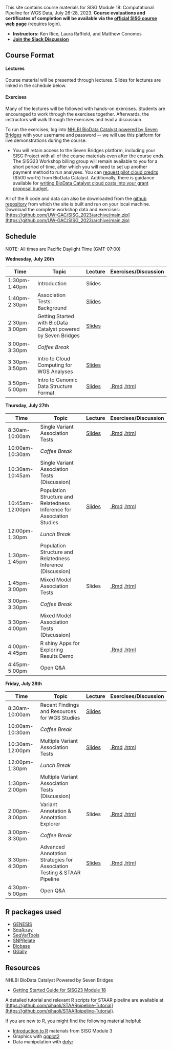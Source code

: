 This site contains course materials for SISG Module 18: Computational Pipeline for WGS Data, July 26-28, 2023. **Course evaluations and certificates of completion will be available via the [official SISG course web page](https://si.biostat.washington.edu/institutes/sisg/SM2318)** (requires login).

- **Instructors:** Ken Rice, Laura Raffield, and Matthew Conomos
- **[Join the Slack Discussion](https://uwbiostatisticssisg.slack.com/archives/C05EAUXKLUT)**

## Course Format

#### Lectures
Course material will be presented through lectures. Slides for lectures are linked in the schedule below.

#### Exercises
Many of the lectures will be followed with hands-on exercises. Students are encouraged to work through the exercises together. Afterwards, the instructors will walk through the exercises and lead a discussion.

To run the exercises, log into [NHLBI BioData Catalyst powered by Seven Bridges](https://platform.sb.biodatacatalyst.nhlbi.nih.gov) with your username and password -- we will use this platform for live demonstrations during the course.

- You will retain access to the Seven Bridges platform, including your SISG Project with all of the course materials even after the course ends. The SISG23 Workshop billing group will remain available to you for a short period of time, after which you will need to set up another payment method to run analyses. You can [request pilot cloud credits](https://biodatacatalyst.nhlbi.nih.gov/resources/cloud-credits) ($500 worth) from BioData Catalyst. Additionally, there is guidance available for [writing BioData Catalyst cloud costs into your grant proposal budget](https://bdcatalyst.gitbook.io/biodata-catalyst-documentation/written-documentation/getting-started/writing-biodata-catalyst-into-a-grant-proposal). 

All of the R code and data can also be downloaded from the [github repository](https://github.com/UW-GAC/SISG_2023) from which the site is built and run on your local machine. Download the complete workshop data and exercises: [https://github.com/UW-GAC/SISG_2023/archive/main.zip](https://github.com/UW-GAC/SISG_2023/archive/main.zip)


## Schedule

NOTE: All times are Pacific Daylight Time (GMT-07:00)

**Wednesday, July 26th**

| Time | Topic | Lecture | Exercises/Discussion |
| --- | --- | --- | --- |
| 1:30pm-1:40pm | Introduction | Slides | |
| 1:40pm-2:30pm | Association Tests: Background | [Slides](https://drive.google.com/file/d/1AOCXrMpmUWErQt3BhXVM1ePGOJxvgruz/view?usp=drive_link) | |
| 2:30pm-3:00pm | Getting Started with BioData Catalyst powered by Seven Bridges | [Slides](https://docs.google.com/presentation/d/1F5LznutVHVKirsvDFurh_S1aCbNHHQhCC5JPK_0_1EY/preview?slide=id.p) | |
| 3:00pm-3:30pm | _Coffee Break_ | | |
| 3:30pm-3:50pm | Intro to Cloud Computing for WGS Analyses | [Slides](https://docs.google.com/presentation/d/1qoDoRpUvMyPtB1Y-Z9CzBHbk2wDWtsloVvD_eNDy_Uc/preview?slide=id.p) | |
| 3:50pm-5:00pm | Intro to Genomic Data Structure Format | [Slides](https://drive.google.com/file/d/1o2k1L5J961pTDNvLxlhK8cfmtUKDjuNl/view?usp=drive_link) | [.Rmd](https://github.com/UW-GAC/SISG_2023/blob/main/01_gds_intro.Rmd) [.html](https://htmlpreview.github.io/?https://github.com/UW-GAC/SISG_2023/blob/main/01_gds_intro.html) |


**Thursday, July 27th**

| Time | Topic | Lecture | Exercises/Discussion |
| --- | --- | --- | --- |
| 8:30am-10:00am | Single Variant Association Tests | [Slides](https://drive.google.com/file/d/1AOCXrMpmUWErQt3BhXVM1ePGOJxvgruz/view?usp=drive_link) | [.Rmd](https://github.com/UW-GAC/SISG_2023/blob/main/02_single_variant_tests.Rmd) [.html](https://htmlpreview.github.io/?https://github.com/UW-GAC/SISG_2023/blob/main/02_single_variant_tests.html) |
| 10:00am-10:30am | _Coffee Break_ | | |
| 10:30am-10:45am | Single Variant Association Tests (Discussion) | | |
| 10:45am-12:00pm | Population Structure and Relatedness Inference for Association Studies | [Slides](https://drive.google.com/file/d/1rbcL7R3hut5OsEpB_e8Om1gdTXdQdGoJ/view?usp=drive_link) | [.Rmd](https://github.com/UW-GAC/SISG_2023/blob/main/03_pop_structure_relatedness.Rmd) [.html](https://htmlpreview.github.io/?https://github.com/UW-GAC/SISG_2023/blob/main/03_pop_structure_relatedness.html) |
| 12:00pm-1:30pm | _Lunch Break_ | | |
| 1:30pm-1:45pm | Population Structure and Relatedness Inference (Discussion) | | |
| 1:45pm-3:00pm | Mixed Model Association Tests | Slides | [.Rmd](https://github.com/UW-GAC/SISG_2023/blob/main/04_mixed_models.Rmd) [.html](https://htmlpreview.github.io/?https://github.com/UW-GAC/SISG_2023/blob/main/04_mixed_models.html) |
| 3:00pm-3:30pm | _Coffee Break_ | | |
| 3:30pm-4:00pm | Mixed Model Association Tests (Discussion) |
| 4:00pm-4:45pm | R shiny Apps for Exploring Results Demo | | [.Rmd](https://github.com/UW-GAC/SISG_2023/blob/main/05_exploring_association_results.Rmd) [.html](https://htmlpreview.github.io/?https://github.com/UW-GAC/SISG_2023/blob/main/05_exploring_association_results.html) |
| 4:45pm-5:00pm | Open Q&A | | |

**Friday, July 28th**

| Time | Topic | Lecture | Exercises/Discussion |
| --- | --- | --- | --- |
| 8:30am-10:00am | Recent Findings and Resources for WGS Studies | [Slides](https://docs.google.com/presentation/d/1dwRILfGhTn5Yse2sP30zNLLir9RQLJKi/preview?pli=1&slide=id.p1) | |
| 10:00am-10:30am | _Coffee Break_ | | |
| 10:30am-12:00pm | Multiple Variant Association Tests | [Slides](https://drive.google.com/file/d/1AOCXrMpmUWErQt3BhXVM1ePGOJxvgruz/view?usp=drive_link) | [.Rmd](https://github.com/UW-GAC/SISG_2023/blob/main/07_aggregate_tests.Rmd) [.html](https://htmlpreview.github.io/?https://github.com/UW-GAC/SISG_2023/blob/main/07_aggregate_tests.html) |
| 12:00pm-1:30pm | _Lunch Break_ | | |
| 1:30pm-2:00pm | Multiple Variant Association Tests (Discussion) | | |
| 2:00pm-3:00pm | Variant Annotation & Annotation Explorer | Slides | [.Rmd](https://github.com/UW-GAC/SISG_2023/blob/main/06_annotation_explorer.Rmd) [.html](https://htmlpreview.github.io/?https://github.com/UW-GAC/SISG_2023/blob/main/06_annotation_explorer.html) |
| 3:00pm-3:30pm | _Coffee Break_ | | |
| 3:30pm-4:30pm | Advanced Annotation Strategies for Association Testing & STAAR Pipeline | [Slides](https://docs.google.com/presentation/d/1Apc7JrJCvwei5iaCS8O5uX9j-UUIHM46/preview?slide=id.p1) | [.Rmd](https://github.com/UW-GAC/SISG_2023/blob/main/08_STAAR.Rmd) [.html](https://htmlpreview.github.io/?https://github.com/UW-GAC/SISG_2023/blob/main/08_STAAR.html) |
| 4:30pm-5:00pm | Open Q&A | | |

## R packages used

- [GENESIS](http://bioconductor.org/packages/release/bioc/html/GENESIS.html)
- [SeqArray](http://bioconductor.org/packages/release/bioc/html/SeqArray.html)
- [SeqVarTools](http://bioconductor.org/packages/release/bioc/html/SeqVarTools.html)
- [SNPRelate](http://bioconductor.org/packages/release/bioc/html/SNPRelate.html)
- [Biobase](https://bioconductor.org/packages/release/bioc/html/Biobase.html)
- [GGally](https://cran.r-project.org/web/packages/GGally)


## Resources

NHLBI BioData Catalyst Powered by Seven Bridges

- [Getting Started Guide for SISG23 Module 18](https://drive.google.com/file/d/1VjIFxEfF6tvlkIVCjFGeIiBRDmGNLbvn/view?usp=sharing)

A detailed tutorial and relevant R scripts for STAAR pipeline are available at [https://github.com/xihaoli/STAARpipeline-Tutorial](https://github.com/xihaoli/STAARpipeline-Tutorial).

If you are new to R, you might find the following material helpful:

- [Introduction to R](http://faculty.washington.edu/kenrice/rintro/) materials from SISG Module 3
- Graphics with [ggplot2](https://ggplot2.tidyverse.org/)
- Data manipulation with [dplyr](http://dplyr.tidyverse.org/)
